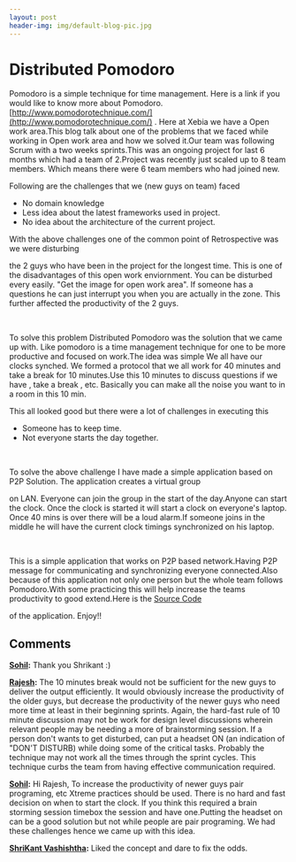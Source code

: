```yaml
---
layout: post
header-img: img/default-blog-pic.jpg
---
```


# Distributed Pomodoro

Pomodoro is a simple technique for time management. Here is a link if you would like to know more about Pomodoro.[http://www.pomodorotechnique.com/](http://www.pomodorotechnique.com/) . Here at Xebia we have a Open work area.This blog talk about one of the problems that we faced while working in Open work area and how we solved it.Our team was following Scrum with a two weeks sprints.This was an ongoing project for last 6 months which had a team of 2.Project was recently just scaled up to 8 team members. Which means there were 6 team members who had joined new. 

Following are the challenges that we (new guys on team) faced

  * No domain knowledge
  * Less idea about the latest frameworks used in project.
  * No idea about the architecture of the current project.

With the above challenges one of the common point of Retrospective was we were disturbing

the 2 guys who have been in the project for the longest time. This is one of the disadvantages of this open work enviornment. You can be disturbed every easily. "Get the image for open work area". If someone has a questions he can just interrupt you when you are actually in the zone. This further affected the productivity of the 2 guys.

 

To solve this problem Distributed Pomodoro was the solution that we came up with. Like pomodoro is a time management technique for one to be more productive and focused on work.The idea was simple We all have our clocks synched. We formed a protocol that we all work for 40 minutes and take a break for 10 minutes.Use this 10 minutes to discuss questions if we have , take a break , etc. Basically you can make all the noise you want to in a room in this 10 min.

This all looked good but there were a lot of challenges in executing this

  * Someone has to keep time.
  * Not everyone starts the day together.

 

To solve the above challenge I have made a simple application based on P2P Solution. The application creates a virtual group

on LAN. Everyone can join the group in the start of the day.Anyone can start the clock. Once the clock is started it will start a clock on everyone's laptop. Once 40 mins is over there will be a loud alarm.If someone joins in the middle he will have the current clock timings synchronized on his laptop.

 

This is a simple application that works on P2P based network.Having P2P message for communicating and synchronizing everyone connected.Also because of this application not only one person but the whole team follows Pomodoro.With some practicing this will help increase the teams productivity to good extend.Here is the [Source Code](http://code.google.com/p/team-pomodoro/source/checkout)

of the application. Enjoy!!

## Comments

**[Sohil](#8018 "2012-03-23 20:43:37"):** Thank you Shrikant :)

**[Rajesh](#7833 "2012-03-02 12:08:29"):** The 10 minutes break would not be sufficient for the new guys to deliver the output efficiently. It would obviously increase the productivity of the older guys, but decrease the productivity of the newer guys who need more time at least in their beginning sprints. Again, the hard-fast rule of 10 minute discussion may not be work for design level discussions wherein relevant people may be needing a more of brainstorming session. If a person don't wants to get disturbed, can put a headset ON (an indication of "DON'T DISTURB) while doing some of the critical tasks. Probably the technique may not work all the times through the sprint cycles. This technique curbs the team from having effective communication required.

**[Sohil](#7834 "2012-03-02 12:51:08"):** Hi Rajesh, To increase the productivity of newer guys pair programing, etc Xtreme practices should be used. There is no hard and fast decision on when to start the clock. If you think this required a brain storming session timebox the session and have one.Putting the headset on can be a good solution but not while people are pair programing. We had these challenges hence we came up with this idea.

**[ShriKant Vashishtha](#7878 "2012-03-08 18:52:10"):** Liked the concept and dare to fix the odds.

